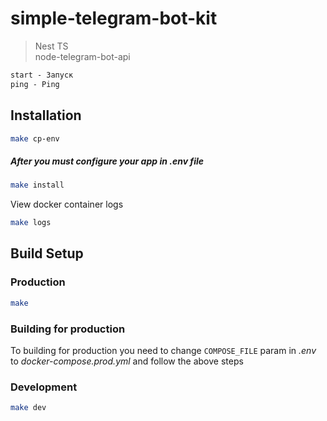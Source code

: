 # simple-telegram-bot-kit

> Nest TS  
> node-telegram-bot-api  

```txt
start - Запуск
ping - Ping
```

## Installation

```bash
make cp-env
```

##### After you must configure your app in .env file

```bash
make install
```

View docker container logs

```bash
make logs
```

## Build Setup

### Production

```bash
make
```

### Building for production

To building for production you need to change `COMPOSE_FILE` param in *.env* to *docker-compose.prod.yml* and follow the above steps

### Development

```bash
make dev
```
